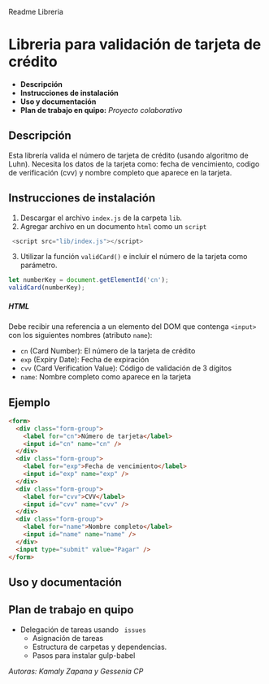 Readme Libreria
# Libreria para validación de tarjeta de crédito
* **Descripción**  
* **Instrucciones de instalación**  
* **Uso y documentación**  
*  **Plan de trabajo en quipo:**   _Proyecto colaborativo_

## Descripción
Esta librería valida el número de tarjeta de crédito (usando algoritmo de Luhn). Necesita los datos de la tarjeta como: fecha de vencimiento, codigo de verificación (cvv) y nombre completo que aparece en la tarjeta.

##  Instrucciones de instalación
1. Descargar el archivo `index.js` de la carpeta `lib`.
2. Agregar archivo en un documento `html` como un `script`
 
```js
 <script src="lib/index.js"></script>
 ```

3. Utilizar la función `validCard()` e incluir el número de la tarjeta como parámetro.
```js
let numberKey = document.getElementId('cn');
validCard(numberKey);
 ```
 
 ##### HTML
 
Debe recibir una referencia a un elemento del DOM que contenga
`<input>` con los siguientes nombres (atributo `name`):

* `cn` (Card Number): El número de la tarjeta de crédito
* `exp` (Expiry Date): Fecha de expiración
* `cvv` (Card Verification Value): Código de validación de 3 dígitos
* `name`: Nombre completo como aparece en la tarjeta

## Ejemplo

```html
<form>
  <div class="form-group">
    <label for="cn">Número de tarjeta</label>
    <input id="cn" name="cn" />
  </div>
  <div class="form-group">
    <label for="exp">Fecha de vencimiento</label>
    <input id="exp" name="exp" />
  </div>
  <div class="form-group">
    <label for="cvv">CVV</label>
    <input id="cvv" name="cvv" />
  </div>
  <div class="form-group">
    <label for="name">Nombre completo</label>
    <input id="name" name="name" />
  </div>
  <input type="submit" value="Pagar" />
</form>
```
## Uso y documentación

##  Plan de trabajo en quipo
* Delegación de tareas usando ` issues`
  * Asignación de tareas
  * Estructura de carpetas y dependencias.
  * Pasos para instalar gulp-babel 

 _Autoras: Kamaly Zapana y Gessenia CP_
